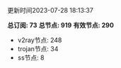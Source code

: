 更新时间2023-07-28 18:13:37

**总订阅: 73**
**总节点: 919**
**有效节点: 290**
- v2ray节点: 248
- trojan节点: 34
- ss节点: 8
